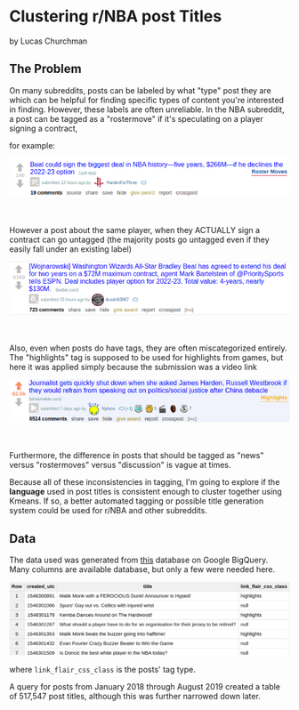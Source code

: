 # Clustering r/NBA post Titles

by Lucas Churchman

## The Problem

On many subreddits, posts can be labeled by what "type" post they are which can be helpful for finding specific types of content you're interested in finding. However, these labels are often unreliable. In the NBA subreddit, a post can be tagged as a "rostermove" if it's speculating on a player signing a contract, 

for example:

![beal1](https://github.com/LucasXavierChurchman/Capstone2/blob/master/images/bealrostermove.png)
<br>
<br>
<br>



However a post about the same player, when they ACTUALLY sign a contract can go untagged (the majority posts go untagged even if they easily fall under an existing label)


![beal2](https://github.com/LucasXavierChurchman/Capstone2/blob/master/images/bealnotag.png)
<br>
<br>
<br>

Also, even when posts do have tags, they are often miscategorized entirely. The "highlights" tag is supposed to be used for highlights from games, but here it was applied simply because the submission was a video link

![notahighlight](https://github.com/LucasXavierChurchman/Capstone2/blob/master/images/whyhighlight.png)
<br>
<br>
<br>

Furthermore, the difference in posts that should be tagged as "news" versus "rostermoves" versus "discussion" is vague at times.

Because all of these inconsistencies in tagging, I'm going to explore if the **language** used in post titles is consistent enough to cluster together using Kmeans. If so, a better automated tagging or possible title generation system could be used for r/NBA and other subreddits.

## Data
The data used was generated from [this](https://bigquery.cloud.google.com/table/fh-bigquery:reddit_comments.2015_05?pli=1) database on Google BigQuery. Many columns are available database, but only a few were needed here.

![notahighlight](https://github.com/LucasXavierChurchman/Capstone2/blob/master/images/bigquerytable.png)

where `link_flair_css_class` is the posts' tag type.

A query for posts from January 2018 through August 2019 created a table of 517,547 post titles, although this was further narrowed down later.

